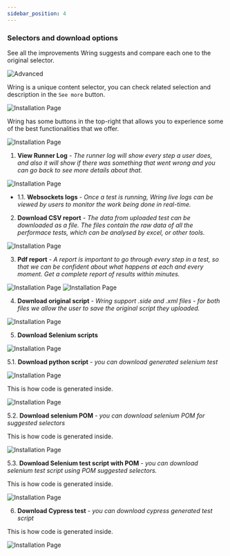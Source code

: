 ```yaml
---
sidebar_position: 4
---
```



### Selectors and download options

See all the improvements Wring suggests and compare each one to the original selector.

![Advanced](/img/advancced.png)

Wring is a unique content selector, you can check related selection and description in the `See more` button.

![Installation Page](/img/suggest.png)

Wring has some buttons in the top-right that allows you to experience some of the best functionalities that we offer.

![Installation Page](/img/buttons.png)

1.  **View Runner Log** - *The runner log will show every step a user does, and also it will show if there was something that went wrong and you can go back to see more details about that.*

![Installation Page](/img/runnerlog.png)

  - 1.1. **Websockets logs** - *Once a test is running, Wring live logs can be viewed by users to monitor the work being done in real-time.*

2.  **Download CSV report** - *The data from uploaded test can be downloaded as a file. The files contain the raw data of all the performace tests, which can be analysed by excel, or other tools.*

![Installation Page](/img/excel.png)

3.  **Pdf report** - *A report is important to go through every step in a test, so that we can be confident about what happens at each and every moment. Get a complete report of results within minutes.*

![Installation Page](/img/report.png)
![Installation Page](/img/report1.png)

4. **Download original script** - *Wring support .side and .xml files - for both files we allow the user to save the original script they uploaded.* 

![Installation Page](/img/original.png)

 5. **Download Selenium scripts**

 ![Installation Page](/img/Select.png)

5.1. **Download python script** - *you can download generated selenium test*

![Installation Page](/img/python.png)

This is how code is generated inside. 

![Installation Page](/img/python1.png)

5.2. **Download selenium POM** - *you can download selenium POM for suggested selectors* 

This is how code is generated inside.

![Installation Page](/img/python2.png)

5.3. **Download Selenium test script with POM** - *you can download selenium test script using POM suggested selectors.* 

This is how code is generated inside.

![Installation Page](/img/python3.png)

6. **Download Cypress test** - *you can download cypress generated test script*

This is how code is generated inside.

![Installation Page](/img/cypress.png)

